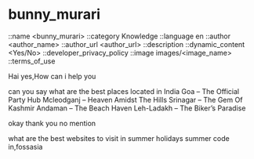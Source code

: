 # bunny_murari
::name <bunny_murari>
::category Knowledge
::language en
::author <author_name>
::author_url <author_url>
::description <description> 
::dynamic_content <Yes/No>
::developer_privacy_policy <link>
::image images/<image_name>
::terms_of_use <link>



Hai
yes,How can i help you

can you say what are the best places located in India
Goa – The Official Party Hub
Mcleodganj – Heaven Amidst The Hills
Srinagar – The Gem Of Kashmir
Andaman – The Beach Haven
Leh-Ladakh – The Biker’s Paradise

okay thank you 
no mention

what are the best websites to visit in summer holidays
summer code in,fossasia
